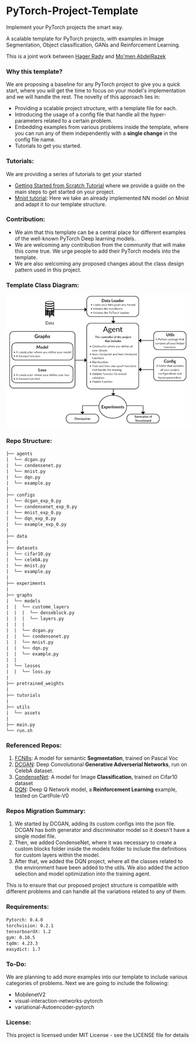 # PyTorch-Project-Template

Implement your PyTorch projects the smart way.

A scalable template for PyTorch projects, with examples in Image Segmentation, Object classification, GANs and Reinforcement Learning.

This is a joint work between [Hager Rady](https://github.com/hagerrady13/) and [Mo'men AbdelRazek](https://github.com/moemen95)

### Why this template?

We are proposing a baseline for any PyTorch project to give you a quick start, where you will get the time to focus on your model's implementation and we will handle the rest. The novelty of this approach lies in:
- Providing a scalable project structure, with a template file for each.
- Introducing the usage of a config file that handle all the hyper-parameters related to a certain problem.
- Embedding examples from various problems inside the template, where you can run any of them independently with a **single change** in the config file name.
- Tutorials to get you started.

### Tutorials:
We are providing a series of tutorials to get your started

* [Getting Started from Scratch Tutorial](https://github.com/moemen95/PyTorch-Project-Template/blob/master/tutorials/template_tutorial.md) where we provide a guide on the main steps to get started on your project.
* [Mnist tutorial](https://github.com/moemen95/PyTorch-Project-Template/blob/master/tutorials/mnist_tutorial.md): Here we take an already implemented NN model on Mnist and adapt it to our template structure.

### Contribution:
* We aim that this template can be a central place for different examples of the well-known PyTorch Deep learning models.
* We are welcoming any contribution from the community that will make this come true. We urge people to add their PyTorch models into the template.
* We are also welcoming any proposed changes about the class design pattern used in this project.

### Template Class Diagram:
![alt text](utils/assets/class_diagram.png)

### Repo Structure:
```
├── agents
|  └── dcgan.py
|  └── condensenet.py
|  └── mnist.py
|  └── dqn.py
|  └── example.py
|
├── configs
|  └── dcgan_exp_0.py
|  └── condensenet_exp_0.py
|  └── mnist_exp_0.py
|  └── dqn_exp_0.py
|  └── example_exp_0.py
|
├── data
|
├── datasets
|  └── cifar10.py
|  └── celebA.py
|  └── mnist.py
|  └── example.py
|
├── experiments
|
├── graphs
|  └── models
|  |  └── custome_layers
|  |  |  └── denseblock.py
|  |  |  └── layers.py
|  |  |
|  |  └── dcgan.py
|  |  └── condensenet.py
|  |  └── mnist.py
|  |  └── dqn.py
|  |  └── example.py
|  |
|  └── losses
|  |  └── loss.py
|
├── pretrained_weights
|
├── tutorials
|
├── utils
|  └── assets
|
├── main.py
└── run.sh
```

### Referenced Repos:
1. [FCN8s](https://github.com/hagerrady13/FCN8s-Pytorch): A model for semantic **Segmentation**, trained on Pascal Voc
2. [DCGAN](https://github.com/hagerrady13/DCGAN-Pytorch): Deep Convolutional **Generative Adverserial Networks**, run on CelebA dataset.
3. [CondenseNet](https://github.com/hagerrady13/CondenseNet-Pytorch): A model for Image **Classification**, trained on Cifar10 dataset
4. [DQN](https://github.com/hagerrady13/DQN-Pytorch): Deep Q Network model, a **Reinforcement Learning** example, tested on CartPole-V0

### Repos Migration Summary:

1) We started by DCGAN, adding its custom configs into the json file. DCGAN has both generator and discriminator model so it doesn't have a single model file.
2) Then, we added CondenseNet, where it was necessary to create a custom blocks folder inside the models folder to include the definitions for custom layers within the model.
3) After that, we added the DQN project, where all the classes related to the environment have been added to the utils. We also added the action selection and model optimization into the training agent.

This is to ensure that our proposed project structure is compatible with different problems and can handle all the variations related to any of them.

### Requirements:
```
Pytorch: 0.4.0
torchvision: 0.2.1
tensorboardX: 1.2
gym: 0.10.5
tqdm: 4.23.3
easydict: 1.7
```

### To-Do:

We are planning to add more examples into our template to include various categories of problems. Next we are going to include the following:

* MobilenetV2
* visual-interaction-networks-pytorch
* variational-Autoencoder-pytorch

### License:
This project is licensed under MIT License - see the LICENSE file for details
